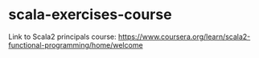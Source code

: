 # scala-exercises-course

Link to Scala2 principals course: https://www.coursera.org/learn/scala2-functional-programming/home/welcome
